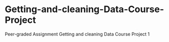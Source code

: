# Getting-and-cleaning-Data-Course-Project
Peer-graded Assignment Getting and cleaning Data Course Project 1
